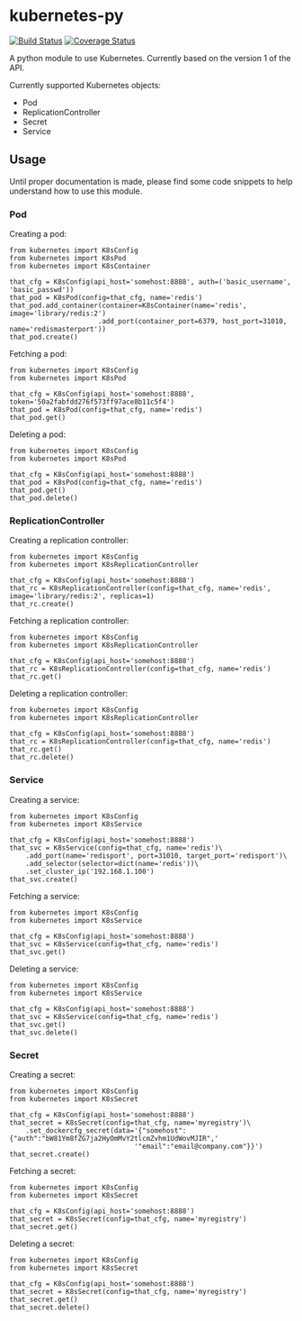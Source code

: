 # kubernetes-py

[![Build Status](https://travis-ci.org/froch/kubernetes-py.svg?branch=master)](https://travis-ci.org/froch/kubernetes-py)
[![Coverage Status](https://coveralls.io/repos/github/froch/kubernetes-py/badge.svg?branch=master)](https://coveralls.io/github/froch/kubernetes-py?branch=master)

A python module to use Kubernetes. Currently based on the version 1 of the API.

Currently supported Kubernetes objects:

* Pod
* ReplicationController
* Secret
* Service

## Usage

Until proper documentation is made, please find some code snippets to help understand how to use this module.

### Pod

Creating a pod:

    from kubernetes import K8sConfig
    from kubernetes import K8sPod
    from kubernetes import K8sContainer
    
    that_cfg = K8sConfig(api_host='somehost:8888', auth=('basic_username', 'basic_passwd'))
    that_pod = K8sPod(config=that_cfg, name='redis')
    that_pod.add_container(container=K8sContainer(name='redis', image='library/redis:2')
                          .add_port(container_port=6379, host_port=31010, name='redismasterport'))
    that_pod.create()
    
Fetching a pod:

    from kubernetes import K8sConfig
    from kubernetes import K8sPod
    
    that_cfg = K8sConfig(api_host='somehost:8888', token='50a2fabfdd276f573ff97ace8b11c5f4')
    that_pod = K8sPod(config=that_cfg, name='redis')
    that_pod.get()

Deleting a pod:

    from kubernetes import K8sConfig
    from kubernetes import K8sPod
    
    that_cfg = K8sConfig(api_host='somehost:8888')
    that_pod = K8sPod(config=that_cfg, name='redis')
    that_pod.get()
    that_pod.delete()

### ReplicationController

Creating a replication controller:

    from kubernetes import K8sConfig
    from kubernetes import K8sReplicationController
    
    that_cfg = K8sConfig(api_host='somehost:8888')
    that_rc = K8sReplicationController(config=that_cfg, name='redis', image='library/redis:2', replicas=1)
    that_rc.create()

Fetching a replication controller:

    from kubernetes import K8sConfig
    from kubernetes import K8sReplicationController
    
    that_cfg = K8sConfig(api_host='somehost:8888')
    that_rc = K8sReplicationController(config=that_cfg, name='redis')
    that_rc.get()

Deleting a replication controller:

    from kubernetes import K8sConfig
    from kubernetes import K8sReplicationController
    
    that_cfg = K8sConfig(api_host='somehost:8888')
    that_rc = K8sReplicationController(config=that_cfg, name='redis')
    that_rc.get()
    that_rc.delete()

### Service

Creating a service:

    from kubernetes import K8sConfig
    from kubernetes import K8sService
    
    that_cfg = K8sConfig(api_host='somehost:8888')
    that_svc = K8sService(config=that_cfg, name='redis')\
        .add_port(name='redisport', port=31010, target_port='redisport')\
        .add_selector(selector=dict(name='redis'))\
        .set_cluster_ip('192.168.1.100')
    that_svc.create()

Fetching a service:

    from kubernetes import K8sConfig
    from kubernetes import K8sService
    
    that_cfg = K8sConfig(api_host='somehost:8888')
    that_svc = K8sService(config=that_cfg, name='redis')
    that_svc.get()

Deleting a service:

    from kubernetes import K8sConfig
    from kubernetes import K8sService
    
    that_cfg = K8sConfig(api_host='somehost:8888')
    that_svc = K8sService(config=that_cfg, name='redis')
    that_svc.get()
    that_svc.delete()

### Secret

Creating a secret:

    from kubernetes import K8sConfig
    from kubernetes import K8sSecret
    
    that_cfg = K8sConfig(api_host='somehost:8888')
    that_secret = K8sSecret(config=that_cfg, name='myregistry')\
        .set_dockercfg_secret(data='{"somehost":{"auth":"bW81Ym8fZG7ja2HyOmMvY2tlcmZvhm1UdWovMJIR",'
                                   '"email":"email@company.com"}}')
    that_secret.create()

Fetching a secret:

    from kubernetes import K8sConfig
    from kubernetes import K8sSecret
    
    that_cfg = K8sConfig(api_host='somehost:8888')
    that_secret = K8sSecret(config=that_cfg, name='myregistry')
    that_secret.get()

Deleting a secret:

    from kubernetes import K8sConfig
    from kubernetes import K8sSecret
    
    that_cfg = K8sConfig(api_host='somehost:8888')
    that_secret = K8sSecret(config=that_cfg, name='myregistry')
    that_secret.get()
    that_secret.delete()

